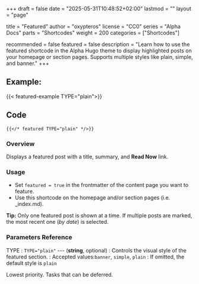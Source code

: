 +++
draft = false
date = "2025-05-31T10:48:52+02:00"
lastmod = ""
layout = "page"

title = "Featured"
author = "oxypteros"
license = "CC0"
series = "Alpha Docs"
  parts = "Shortcodes"
  weight = 200
categories = ["Shortcodes"]

recommended = false
featured = false
description = "Learn how to use the featured shortcode in the Alpha Hugo theme to display highlighted posts on your homepage or section pages. Supports multiple styles like plain, simple, and banner."
+++
## Example:
{{< featured-example TYPE="plain">}}

## Code
```go-html-template
{{</* featured TYPE="plain" */>}}
```
### Overview
Displays a featured post with a title, summary, and **Read Now** link.

### Usage
- Set `featured = true` in the frontmatter of the content page you want to feature.
- Use this shortcode on the homepage and/or section pages (i.e. _index.md).

**Tip:** Only one featured post is shown at a time. If multiple posts are marked, the most recent one (*by date*) is selected.
### Parameters Reference
TYPE
: `TYPE="plain"` ---  (**string**, optional) 
: Controls the visual style of the featured section.
: Accepted values:`banner`, `simple`, `plain`
: If omitted, the default style is `plain`

Lowest priority. Tasks that can be deferred.